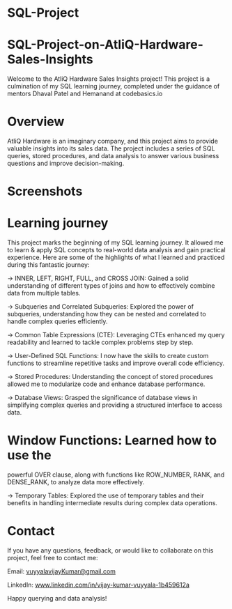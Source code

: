 # SQL-Project
# SQL-Project-on-AtliQ-Hardware-Sales-Insights
Welcome to the AtliQ Hardware
Sales Insights project! This project is a culmination of my SQL learning journey, completed under the guidance of mentors Dhaval Patel and Hemanand at codebasics.io
# Overview
AtliQ Hardware is an imaginary company, and this project aims to provide valuable insights into its sales data. The project includes a series of SQL queries, stored procedures, and data analysis to answer various business questions and improve decision-making.

# Screenshots


# Learning journey
This project marks the beginning of my SQL learning journey. It allowed me to learn & apply SQL concepts to real-world data analysis and gain practical experience.
Here are some of the highlights of what l learned and practiced during this fantastic journey:


-> INNER, LEFT, RIGHT, FULL, and CROSS JOIN: Gained a solid understanding of different types of joins and how to effectively combine data from multiple tables.


-> Subqueries and Correlated Subqueries:
Explored the power of subqueries, understanding how they can be nested and correlated to handle complex queries efficiently.


-> Common Table Expressions (CTE):
Leveraging CTEs enhanced my query readability and learned to tackle complex problems step by step.


-> User-Defined SQL Functions: I now have the skills to create custom functions to streamline repetitive tasks and improve overall code efficiency.


-> Stored Procedures: Understanding the concept of stored procedures allowed me to modularize code and enhance database performance.


-> Database Views: Grasped the significance of database views in simplifying complex queries and providing a structured interface to access data.


# Window Functions: Learned how to use the
powerful OVER clause, along with functions like ROW_NUMBER, RANK, and DENSE_RANK, to analyze data more effectively.


-> Temporary Tables: Explored the use of temporary tables and their benefits in handling intermediate results during complex data operations.


# Contact
If you have any questions, feedback, or would like to collaborate on this project, feel free to contact me:

Email: vuyyalavijayKumar@gmail.com

LinkedIn: www.linkedin.com/in/vijay-kumar-vuyyala-1b459612a

Happy querying and data analysis!
